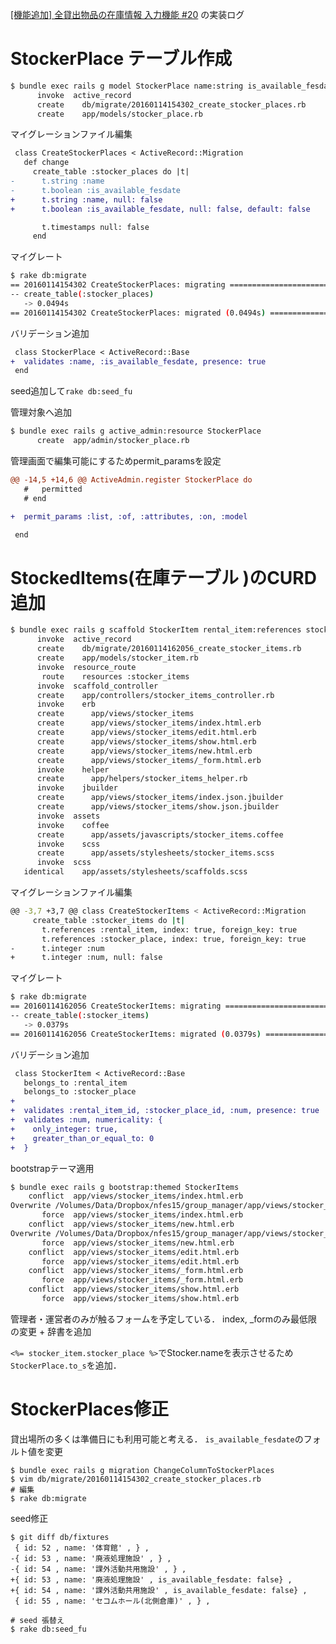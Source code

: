 <!-- ************** docs/log_stocker_input.md **************
Created    : 2016-Jan-15
Last Change: 2016-Mar-29.
-->

[[機能追加] 全貸出物品の在庫情報 入力機能 #20](https://github.com/NUTFes/group-manager/issues/20)
の実装ログ

# StockerPlace テーブル作成

```sh
$ bundle exec rails g model StockerPlace name:string is_available_fesdate:boolean
      invoke  active_record
      create    db/migrate/20160114154302_create_stocker_places.rb
      create    app/models/stocker_place.rb
```

マイグレーションファイル編集

```diff
 class CreateStockerPlaces < ActiveRecord::Migration
   def change
     create_table :stocker_places do |t|
-      t.string :name
-      t.boolean :is_available_fesdate
+      t.string :name, null: false
+      t.boolean :is_available_fesdate, null: false, default: false

       t.timestamps null: false
     end
```

マイグレート

```sh
$ rake db:migrate
== 20160114154302 CreateStockerPlaces: migrating ==============================
-- create_table(:stocker_places)
   -> 0.0494s
== 20160114154302 CreateStockerPlaces: migrated (0.0494s) =====================
```

バリデーション追加

```diff
 class StockerPlace < ActiveRecord::Base
+  validates :name, :is_available_fesdate, presence: true
 end
```

seed追加して`rake db:seed_fu`

管理対象へ追加

```sh
$ bundle exec rails g active_admin:resource StockerPlace
      create  app/admin/stocker_place.rb
```

管理画面で編集可能にするためpermit_paramsを設定

```diff
@@ -14,5 +14,6 @@ ActiveAdmin.register StockerPlace do
   #   permitted
   # end

+  permit_params :list, :of, :attributes, :on, :model

 end
```

# StockedItems(在庫テーブル )のCURD追加

```sh
$ bundle exec rails g scaffold StockerItem rental_item:references stocker_place:references num:integer
      invoke  active_record
      create    db/migrate/20160114162056_create_stocker_items.rb
      create    app/models/stocker_item.rb
      invoke  resource_route
       route    resources :stocker_items
      invoke  scaffold_controller
      create    app/controllers/stocker_items_controller.rb
      invoke    erb
      create      app/views/stocker_items
      create      app/views/stocker_items/index.html.erb
      create      app/views/stocker_items/edit.html.erb
      create      app/views/stocker_items/show.html.erb
      create      app/views/stocker_items/new.html.erb
      create      app/views/stocker_items/_form.html.erb
      invoke    helper
      create      app/helpers/stocker_items_helper.rb
      invoke    jbuilder
      create      app/views/stocker_items/index.json.jbuilder
      create      app/views/stocker_items/show.json.jbuilder
      invoke  assets
      invoke    coffee
      create      app/assets/javascripts/stocker_items.coffee
      invoke    scss
      create      app/assets/stylesheets/stocker_items.scss
      invoke  scss
   identical    app/assets/stylesheets/scaffolds.scss
```

マイグレーションファイル編集

```sh
@@ -3,7 +3,7 @@ class CreateStockerItems < ActiveRecord::Migration
     create_table :stocker_items do |t|
       t.references :rental_item, index: true, foreign_key: true
       t.references :stocker_place, index: true, foreign_key: true
-      t.integer :num
+      t.integer :num, null: false
```

マイグレート

```sh
$ rake db:migrate
== 20160114162056 CreateStockerItems: migrating ===============================
-- create_table(:stocker_items)
   -> 0.0379s
== 20160114162056 CreateStockerItems: migrated (0.0379s) ======================
```

バリデーション追加

```diff
 class StockerItem < ActiveRecord::Base
   belongs_to :rental_item
   belongs_to :stocker_place
+
+  validates :rental_item_id, :stocker_place_id, :num, presence: true
+  validates :num, numericality: {
+    only_integer: true,
+    greater_than_or_equal_to: 0
+  }
```

bootstrapテーマ適用

```sh
$ bundle exec rails g bootstrap:themed StockerItems
    conflict  app/views/stocker_items/index.html.erb
Overwrite /Volumes/Data/Dropbox/nfes15/group_manager/app/views/stocker_items/index.html.erb? (enter "h" for help) [Ynaqdh] Y
       force  app/views/stocker_items/index.html.erb
    conflict  app/views/stocker_items/new.html.erb
Overwrite /Volumes/Data/Dropbox/nfes15/group_manager/app/views/stocker_items/new.html.erb? (enter "h" for help) [Ynaqdh] a
       force  app/views/stocker_items/new.html.erb
    conflict  app/views/stocker_items/edit.html.erb
       force  app/views/stocker_items/edit.html.erb
    conflict  app/views/stocker_items/_form.html.erb
       force  app/views/stocker_items/_form.html.erb
    conflict  app/views/stocker_items/show.html.erb
       force  app/views/stocker_items/show.html.erb
```

管理者・運営者のみが触るフォームを予定している．
index, _formのみ最低限の変更 + 辞書を追加

`<%= stocker_item.stocker_place %>`でStocker.nameを表示させるため
`StockerPlace.to_s`を追加．


# StockerPlaces修正

貸出場所の多くは準備日にも利用可能と考える．
`is_available_fesdate`のフォルト値を変更

```
$ bundle exec rails g migration ChangeColumnToStockerPlaces
$ vim db/migrate/20160114154302_create_stocker_places.rb
# 編集
$ rake db:migrate
```

seed修正

```
$ git diff db/fixtures
 { id: 52 , name: '体育館' , } ,
-{ id: 53 , name: '廃液処理施設' , } ,
-{ id: 54 , name: '課外活動共用施設' , } ,
+{ id: 53 , name: '廃液処理施設' , is_available_fesdate: false} ,
+{ id: 54 , name: '課外活動共用施設' , is_available_fesdate: false} ,
 { id: 55 , name: 'セコムホール(北側倉庫)' , } ,

# seed 張替え
$ rake db:seed_fu
```
